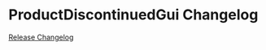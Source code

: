 # ProductDiscontinuedGui Changelog

[Release Changelog](https://github.com/spryker/product-discontinued-gui/releases)
